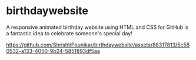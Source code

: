 # birthdaywebsite
A responsive animated birthday website using HTML and CSS for GitHub is a fantastic idea to celebrate someone's special day!


https://github.com/ShrishtiPounikar/birthdaywebsite/assets/88317813/5c580532-a133-4050-9b24-5851893df5aa

